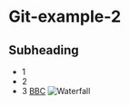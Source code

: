 # Git-example-2
## Subheading

- 1
- 2
- 3
[BBC](https://bbc.co.uk)
![Waterfall](https://manifesto.co.uk/wp-content/uploads/2014/07/waterfall-project-management.jpg)
